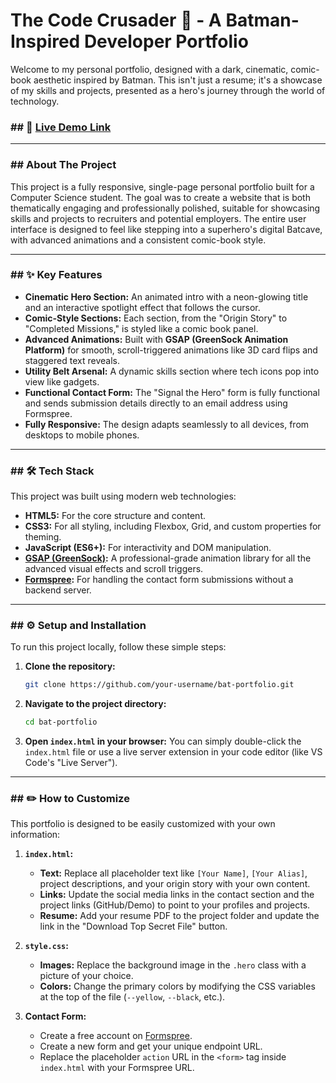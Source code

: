 

# The Code Crusader 🦇 - A Batman-Inspired Developer Portfolio

Welcome to my personal portfolio, designed with a dark, cinematic, comic-book aesthetic inspired by Batman. This isn't just a resume; it's a showcase of my skills and projects, presented as a hero's journey through the world of technology.

### \#\# 🚀 [Live Demo Link](https://my-portfolio-two-kappa-19.vercel.app/)



-----

### \#\# About The Project

This project is a fully responsive, single-page personal portfolio built for a Computer Science student. The goal was to create a website that is both thematically engaging and professionally polished, suitable for showcasing skills and projects to recruiters and potential employers. The entire user interface is designed to feel like stepping into a superhero's digital Batcave, with advanced animations and a consistent comic-book style.

-----

### \#\# ✨ Key Features

  * **Cinematic Hero Section:** An animated intro with a neon-glowing title and an interactive spotlight effect that follows the cursor.
  * **Comic-Style Sections:** Each section, from the "Origin Story" to "Completed Missions," is styled like a comic book panel.
  * **Advanced Animations:** Built with **GSAP (GreenSock Animation Platform)** for smooth, scroll-triggered animations like 3D card flips and staggered text reveals.
  * **Utility Belt Arsenal:** A dynamic skills section where tech icons pop into view like gadgets.
  * **Functional Contact Form:** The "Signal the Hero" form is fully functional and sends submission details directly to an email address using Formspree.
  * **Fully Responsive:** The design adapts seamlessly to all devices, from desktops to mobile phones.

-----

### \#\# 🛠️ Tech Stack

This project was built using modern web technologies:

  * **HTML5:** For the core structure and content.
  * **CSS3:** For all styling, including Flexbox, Grid, and custom properties for theming.
  * **JavaScript (ES6+):** For interactivity and DOM manipulation.
  * **[GSAP (GreenSock)](https://gsap.com/):** A professional-grade animation library for all the advanced visual effects and scroll triggers.
  * **[Formspree](https://formspree.io/):** For handling the contact form submissions without a backend server.

-----

### \#\# ⚙️ Setup and Installation

To run this project locally, follow these simple steps:

1.  **Clone the repository:**
    ```bash
    git clone https://github.com/your-username/bat-portfolio.git
    ```
2.  **Navigate to the project directory:**
    ```bash
    cd bat-portfolio
    ```
3.  **Open `index.html` in your browser:**
    You can simply double-click the `index.html` file or use a live server extension in your code editor (like VS Code's "Live Server").

-----

### \#\# ✏️ How to Customize

This portfolio is designed to be easily customized with your own information:

1.  **`index.html`:**

      * **Text:** Replace all placeholder text like `[Your Name]`, `[Your Alias]`, project descriptions, and your origin story with your own content.
      * **Links:** Update the social media links in the contact section and the project links (GitHub/Demo) to point to your profiles and projects.
      * **Resume:** Add your resume PDF to the project folder and update the link in the "Download Top Secret File" button.

2.  **`style.css`:**

      * **Images:** Replace the background image in the `.hero` class with a picture of your choice.
      * **Colors:** Change the primary colors by modifying the CSS variables at the top of the file (`--yellow`, `--black`, etc.).

3.  **Contact Form:**

      * Create a free account on [Formspree](https://formspree.io/).
      * Create a new form and get your unique endpoint URL.
      * Replace the placeholder `action` URL in the `<form>` tag inside `index.html` with your Formspree URL.
